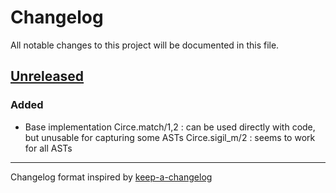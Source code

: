 # Changelog

All notable changes to this project will be documented in this file.

## [Unreleased]

### Added

* Base implementation
  Circe.match/1,2 : can be used directly with code, but unusable for capturing some ASTs
  Circe.sigil_m/2 : seems to work for all ASTs

---

Changelog format inspired by [keep-a-changelog]

[keep-a-changelog]: https://github.com/olivierlacan/keep-a-changelog
[unreleased]: https://github.com/shakadak/circe.ex/compare/v0.0.0...HEAD
